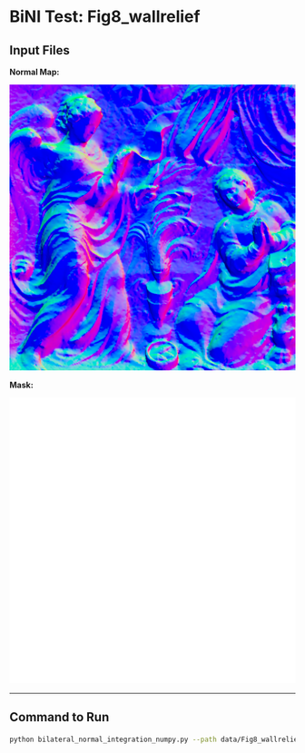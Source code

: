 # BiNI Test: Fig8_wallrelief

## Input Files

**Normal Map:**

![Normal Map](data/Fig8_wallrelief/normal_map.png)

**Mask:**

![Mask](data/Fig8_wallrelief/mask.png)

---

## Command to Run

```bash
python bilateral_normal_integration_numpy.py --path data/Fig8_wallrelief/
